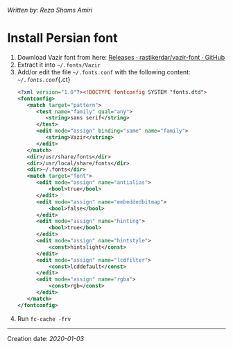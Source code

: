 _Written by: Reza Shams Amiri_
# Install Persian font

1. Download Vazir font from here: [Releases · rastikerdar/vazir-font · GitHub][RRVFG]
1. Extract it into `~/.fonts/Vazir`
1. Add/or edit the file `~/.fonts.conf` with the following content:
    _`~/.fonts.conf`_{.ct}
    ``` xml
    <?xml version="1.0"?><!DOCTYPE fontconfig SYSTEM "fonts.dtd">
    <fontconfig>
       <match target="pattern">
          <test name="family" qual="any">
             <string>sans serif</string>
          </test>
          <edit mode="assign" binding="same" name="family">
             <string>Vazir</string>
          </edit>
       </match>
       <dir>/usr/share/fonts</dir>
       <dir>/usr/local/share/fonts</dir>
       <dir>~/.fonts</dir>
       <match target="font">
          <edit mode="assign" name="antialias">
              <bool>true</bool>
          </edit>
          <edit mode="assign" name="embeddedbitmap">
              <bool>false</bool>
          </edit>
          <edit mode="assign" name="hinting">
              <bool>true</bool>
          </edit>
          <edit mode="assign" name="hintstyle">
              <const>hintslight</const>
          </edit>
          <edit mode="assign" name="lcdfilter">
              <const>lcddefault</const>
          </edit>
          <edit mode="assign" name="rgba">
              <const>rgb</const>
          </edit>
       </match>
    </fontconfig>
    ```
1. Run `fc-cache -frv`

* * *
Creation date: _2020-01-03_

[RRVFG]: https://github.com/rastikerdar/vazir-font/releases